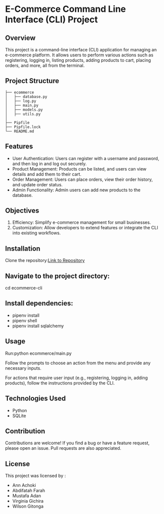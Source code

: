 # E-Commerce Command Line Interface (CLI) Project

## Overview
This project is a command-line interface (CLI) application for managing an e-commerce platform. It allows users to perform various actions such as registering, logging in, listing products, adding products to cart, placing orders, and more, all from the terminal.

## Project Structure
```ecommerce-cli
├── ecommerce
│   ├── database.py
│   ├── log.py
│   ├── main.py
│   ├── models.py
│   ├── utils.py
│
├── Pipfile
├── Pipfile.lock
└── README.md
```

## Features
- User Authentication: Users can register with a username and password, and then log in and log out securely.
- Product Management: Products can be listed, and users can view details and add them to their cart.
- Order Management: Users can place orders, view their order history, and update order status.
- Admin Functionality: Admin users can add new products to the database.

## Objectives
1. Efficiency: Simplify e-commerce management for small businesses.
2. Customization: Allow developers to extend features or integrate the CLI into existing workflows.


## Installation
Clone the repository:[Link to Repository](https://github.com/achoclate/ecommerce-cli)


## Navigate to the project directory: 
cd ecommerce-cli

## Install dependencies:
- pipenv install
- pipenv shell
- pipenv install sqlalchemy


## Usage
Run:python ecommerce/main.py

Follow the prompts to choose an action from the menu and provide any necessary inputs.

For actions that require user input (e.g., registering, logging in, adding products), follow the instructions provided by the CLI.

## Technologies Used
- Python
- SQLite

## Contribution
Contributions are welcome! If you find a bug or have a feature request, please open an issue. Pull requests are also appreciated.

## License 
This project was licensed by :
- Ann Achoki
- Abdifatah Farah
- Mustafa Adan
- Virginia Gichira
- Wilson Gitonga

